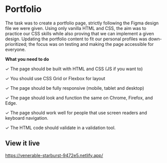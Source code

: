 # Portfolio

The task was to create a portfolio page, strictly following the Figma design file we were given. Using only vanilla HTML and CSS, the aim was to practice our CSS skills while also proving that we can implement a given design.
Updating the portfolio content to fit our personal profiles was down-prioritized; the focus was on testing and making the page accessible for everyone.

**What you need to do**

✓ The page should be built with HTML and CSS (JS if you want to)

✓ You should use CSS Grid or Flexbox for layout

✓ The page should be fully responsive (mobile, tablet and desktop)

✓ The page should look and function the same on Chrome, Firefox, and Edge.

✓ The page should work well for people that use screen readers and keyboard navigation.

✓ The HTML code should validate in a validation tool.

## View it live

https://venerable-starburst-9472e5.netlify.app/
